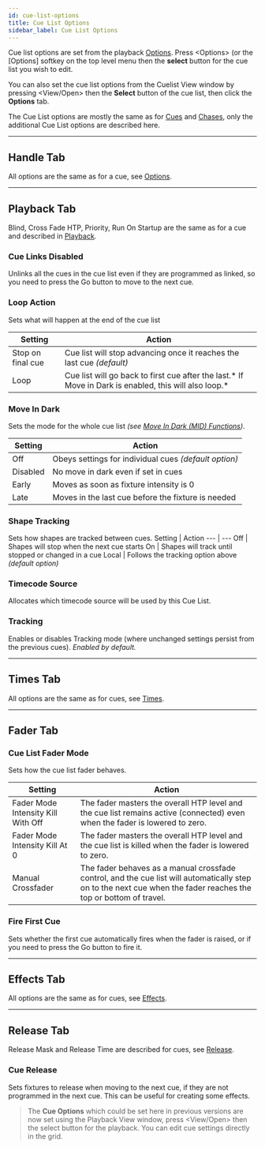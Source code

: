 ```yaml
---
id: cue-list-options
title: Cue List Options
sidebar_label: Cue List Options
---
```


Cue list options are set from the playback [Options](../cues/playback-options.md). 
Press \<Options\> (or the \[Options\] softkey on the top level menu then the **select** button for the cue list you wish to edit.

You can also set the cue list options from the Cuelist View window by pressing \<View/Open\>
then the **Select** button of the cue list, then click the **Options** tab.

The Cue List options are mostly the same as for [Cues](../cues/playback-options.md) and [Chases](../chases/chase-options.md), only
the additional Cue List options are described here.

--- 

## Handle Tab

All options are the same as for a cue, see [Options](../cues/playback-options.md#handle-tab).

--- 

## Playback Tab

Blind, Cross Fade HTP, Priority, Run On Startup are the same as for a cue and described in [Playback](../cues/playback-options.md#playback-tab).

### Cue Links Disabled
Unlinks all the cues in the cue list even if they are programmed as linked, so you need to press the Go button to move to the next cue.

### Loop Action
Sets what will happen at the end of the cue list

Setting | Action
--- | ---
Stop on final cue | Cue list will stop advancing once it reaches the last cue *(default)*
Loop | Cue list will go back to first cue after the last.* If Move in Dark is enabled, this will also loop.*

### Move In Dark
Sets the mode for the whole cue list *(see [Move In Dark (MID) Functions](cue-list-playback.md#move-in-dark-mid-functions))*.

Setting | Action
--- | ---
Off | Obeys settings for individual cues *(default option)*
Disabled | No move in dark even if set in cues
Early | Moves as soon as fixture intensity is 0
Late | Moves in the last cue before the fixture is needed

### Shape Tracking
Sets how shapes are tracked between cues.
Setting | Action
--- | ---
Off | Shapes will stop when the next cue starts
On | Shapes will track until stopped or changed in a cue
Local | Follows the tracking option above *(default option)*

### Timecode Source
Allocates which timecode source will be used by this Cue List.

### Tracking
Enables or disables Tracking mode (where unchanged
settings persist from the previous cues). *Enabled by default.*

--- 

## Times Tab

All options are the same as for cues, see [Times](../cues/playback-options.md#times-tab).

--- 

## Fader Tab

### Cue List Fader Mode
Sets how the cue list fader behaves.

Setting | Action
--- | ---
Fader Mode Intensity Kill With Off | The fader masters the overall HTP level and the cue list remains active (connected) even when the fader is lowered to zero.
Fader Mode Intensity Kill At 0 | The fader masters the overall HTP level and the cue list is killed when the fader is lowered to zero.
Manual Crossfader | The fader behaves as a manual crossfade control, and the cue list will automatically step on to the next cue when the fader reaches the top or bottom of travel.

### Fire First Cue
Sets whether the first cue automatically fires when
the fader is raised, or if you need to press the Go button to fire it.

--- 

## Effects Tab

All options are the same as for cues, see [Effects](../cues/playback-options.md#effects-tab).

--- 

## Release Tab

Release Mask and Release Time are described for cues, see [Release](../cues/playback-options.md#release-tab).

### Cue Release
Sets fixtures to release when moving to the next cue, if they are
not programmed in the next cue. This can be useful for creating
some effects.

> The **Cue Options** which could be set here in previous versions are now set using the Playback View window,
press \<View/Open\> then the select button for the playback. You can edit cue settings directly in the grid.

